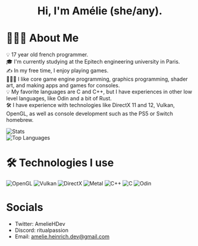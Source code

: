 <h1 align="center">Hi, I'm Amélie (she/any).</h1>

# 👩🏻‍💻 About Me

💡  17 year old french programmer.\
🎓 I'm currently studying at the Epitech engineering university in Paris.\
✍️ In my free time, I enjoy playing games.\
👩🏻‍💻 I like core game engine programming, graphics programming, shader art, and making apps and games for consoles.\
💡 My favorite languages are C and C++, but I have experiences in other low level languages, like Odin and a bit of Rust.\
🛠 I have experience with technologies like DirectX 11 and 12, Vulkan, OpenGL, as well as console development such as the PS5 or Switch homebrew.

![Stats](https://github-readme-stats-eight-theta.vercel.app/api?username=AmelieHeinrich&show_icons=true&theme=algolia&include_all_commits=true&count_private=true)\
![Top Languages](https://github-readme-stats-eight-theta.vercel.app/api/top-langs/?username=AmelieHeinrich&layout=compact&langs_count=8&theme=algolia)

# 🛠 Technologies I use

![OpenGL](https://img.shields.io/badge/-OpenGL-05122A?style=flat&logo=opengl)
![Vulkan](https://img.shields.io/badge/-Vulkan-05122A?style=flat&logo=vulkan)
![DirectX](https://img.shields.io/badge/-DirectX-05122A?style=flat&logo=microsoft)
![Metal](https://img.shields.io/badge/-Metal-05122A?style=flat&logo=apple)
![C++](https://img.shields.io/badge/-C++17-05122A?style=flat&logo=c&logoColor=563D7C)
![C](https://img.shields.io/badge/-C99-05122A?style=flat&logo=c&logoColor=563D7C)
![Odin](https://img.shields.io/badge/-Odin-05122A?style=flat&logo=c&logoColor=563D7C)

# Socials
- Twitter: AmelieHDev
- Discord: ritualpassion
- Email: amelie.heinrich.dev@gmail.com
